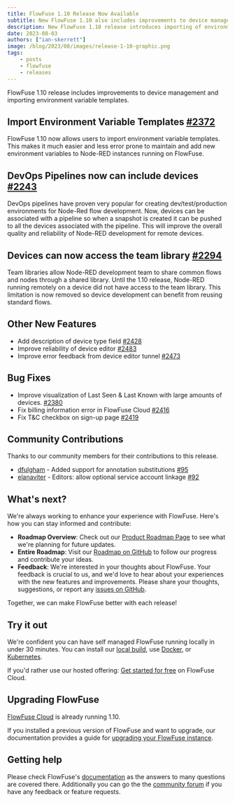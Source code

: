```yaml
---
title: FlowFuse 1.10 Release Now Available
subtitle: New FlowFuse 1.10 also includes improvements to device management and importing environment variable templates.
description: New FlowFuse 1.10 release introduces importing of environment variable templates and improvements to device management.
date: 2023-08-03 
authors: ["ian-skerrett"]
image: /blog/2023/08/images/release-1-10-graphic.png
tags:
    - posts
    - flowfuse
    - releases
---
```


FlowFuse 1.10 release includes improvements to device management and importing environment variable templates.

<!--more-->
## Import Environment Variable Templates  [#2372](https://github.com/FlowFuse/flowforge/issues/2372)

FlowFuse 1.10 now allows users to import environment variable templates. This makes it much easier and less error prone to maintain and add new environment variables to Node-RED instances running on FlowFuse. 


## DevOps Pipelines now can include devices [#2243](https://github.com/FlowFuse/flowforge/issues/2243)
DevOps pipelines have proven very popular for creating dev/test/production environments for Node-Red flow development. Now, devices can be associated with a pipeline so when a snapshot is created it can be pushed to all the devices associated with the pipeline.  This will improve the overall quality and reliability of Node-RED development for remote devices.

## Devices can now access the team library [#2294](https://github.com/FlowFuse/flowforge/issues/2294)

Team libraries allow Node-RED development team to share common flows and nodes through a shared library. Until the 1.10 release, Node-RED running remotely on a device did not have access to the team library. This limitation is now removed so device development can benefit from reusing standard flows.

## Other New Features

- Add description of device type field  [#2428](https://github.com/FlowFuse/flowforge/issues/2428)
- Improve reliability of device editor [#2483](https://github.com/FlowFuse/flowforge/issues/2483)
- Improve error feedback from device editor tunnel [#2473](https://github.com/FlowFuse/flowforge/issues/2473)


## Bug Fixes

- Improve visualization of Last Seen & Last Known with large amounts of devices. [#2380](https://github.com/FlowFuse/flowforge/issues/2380)
- Fix billing information error in FlowFuse Cloud [#2416](https://github.com/FlowFuse/flowforge/issues/2416)
- Fix T&C checkbox on sign-up page [#2419](https://github.com/FlowFuse/flowforge/issues/2419)


## Community Contributions

Thanks to our community members for their contributions to this release.
- [dfulgham](https://github.com/dfulgham) - Added support for annotation substitutions [#95](https://github.com/FlowFuse/flowforge-driver-k8s/pull/95)
- [elanaviter](https://github.com/elenaviter) - Editors: allow optional service account linkage [#92](https://github.com/FlowFuse/flowforge-driver-k8s/pull/92)

## What's next?

We're always working to enhance your experience with FlowFuse. Here's how you can stay informed and contribute:

- **Roadmap Overview**: Check out our [Product Roadmap Page](/product/roadmap/) to see what we're planning for future updates.
- **Entire Roadmap**: Visit our [Roadmap on GitHub](https://github.com/orgs/FlowFuse/projects/5) to follow our progress and contribute your ideas.
- **Feedback**: We're interested in your thoughts about FlowFuse. Your feedback is crucial to us, and we'd love to hear about your experiences with the new features and improvements. Please share your thoughts, suggestions, or report any [issues on GitHub](https://github.com/FlowFuse/flowforge/issues/new/choose). 

Together, we can make FlowFuse better with each release!

## Try it out

We're confident you can have self managed FlowFuse running locally in under 30 minutes.
You can install our [local build](/docs/install/local/), use [Docker](/docs/install/docker/), or [Kubernetes](/docs/install/kubernetes/).

If you'd rather use our hosted offering: [Get started for free](https://app.flowforge.com/account/create) on FlowFuse Cloud.

## Upgrading FlowFuse

[FlowFuse Cloud](https://app.flowforge.com) is already running 1.10.

If you installed a previous version of FlowFuse and want to upgrade, our documentation provides a
guide for [upgrading your FlowFuse instance](/docs/upgrade/).

## Getting help

Please check FlowFuse's [documentation](/docs/) as the answers to many questions are covered there. Additionally you can go the the [community forum](https://community.flowfuse.com) if you have
any feedback or feature requests.
